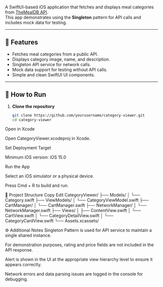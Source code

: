 A SwiftUI-based iOS application that fetches and displays meal categories from [TheMealDB API](https://www.themealdb.com/api.php).  
This app demonstrates using the **Singleton** pattern for API calls and includes mock data for testing.

---

## 📱 Features
- Fetches meal categories from a public API.
- Displays category image, name, and description.
- Singleton API service for network calls.
- Mock data support for testing without API calls.
- Simple and clean SwiftUI UI components.

---

## 🚀 How to Run

1. **Clone the repository**
   ```bash
   git clone https://github.com/yourusername/category-viewer.git
   cd category-viewer
Open in Xcode

Open CategoryViewer.xcodeproj in Xcode.

Set Deployment Target

Minimum iOS version: iOS 15.0

Run the App

Select an iOS simulator or a physical device.

Press Cmd + R to build and run.

📂 Project Structure
Copy
Edit
CategoryViewer/
├── Models/
│   └── Category.swift
├── ViewModels/
│   └── CategoryViewModel.swift
├── CartManager/
│   └── CartManager.swift
├── NetworkManager/
│   └── NetworkManager.swift
├── Views/
│   ├── ContentView.swift
│   └── CartView.swift
│   └── CategoryDetailView.swift
│   └── CategoryCardView.swift
└── Assets.xcassets/


⚙️ Additional Notes
Singleton Pattern is used for API service to maintain a single shared instance.

For demonstration purposes, rating and price fields are not included in the API response.

Alert is shown in the UI at the appropriate view hierarchy level to ensure it appears correctly.

Network errors and data parsing issues are logged in the console for debugging.
